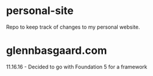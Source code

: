 # personal-site
Repo to keep track of changes to my personal website.

<h1>glennbasgaard.com</h1>

11.16.16 - Decided to go with Foundation 5 for a framework
